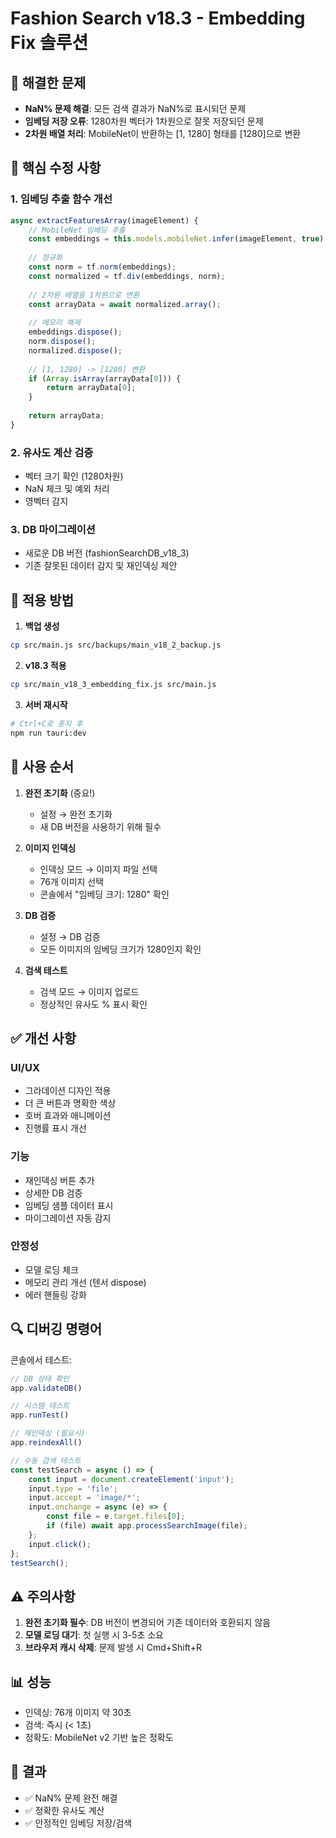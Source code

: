 # Fashion Search v18.3 - Embedding Fix 솔루션

## 🎯 해결한 문제
- **NaN% 문제 해결**: 모든 검색 결과가 NaN%로 표시되던 문제
- **임베딩 저장 오류**: 1280차원 벡터가 1차원으로 잘못 저장되던 문제
- **2차원 배열 처리**: MobileNet이 반환하는 [1, 1280] 형태를 [1280]으로 변환

## 🔧 핵심 수정 사항

### 1. 임베딩 추출 함수 개선
```javascript
async extractFeaturesArray(imageElement) {
    // MobileNet 임베딩 추출
    const embeddings = this.models.mobileNet.infer(imageElement, true);
    
    // 정규화
    const norm = tf.norm(embeddings);
    const normalized = tf.div(embeddings, norm);
    
    // 2차원 배열을 1차원으로 변환
    const arrayData = await normalized.array();
    
    // 메모리 해제
    embeddings.dispose();
    norm.dispose();
    normalized.dispose();
    
    // [1, 1280] -> [1280] 변환
    if (Array.isArray(arrayData[0])) {
        return arrayData[0];  
    }
    
    return arrayData;
}
```

### 2. 유사도 계산 검증
- 벡터 크기 확인 (1280차원)
- NaN 체크 및 예외 처리
- 영벡터 감지

### 3. DB 마이그레이션
- 새로운 DB 버전 (fashionSearchDB_v18_3)
- 기존 잘못된 데이터 감지 및 재인덱싱 제안

## 🚀 적용 방법

1. **백업 생성**
```bash
cp src/main.js src/backups/main_v18_2_backup.js
```

2. **v18.3 적용**
```bash
cp src/main_v18_3_embedding_fix.js src/main.js
```

3. **서버 재시작**
```bash
# Ctrl+C로 중지 후
npm run tauri:dev
```

## 📱 사용 순서

1. **완전 초기화** (중요!)
   - 설정 → 완전 초기화
   - 새 DB 버전을 사용하기 위해 필수

2. **이미지 인덱싱**
   - 인덱싱 모드 → 이미지 파일 선택
   - 76개 이미지 선택
   - 콘솔에서 "임베딩 크기: 1280" 확인

3. **DB 검증**
   - 설정 → DB 검증
   - 모든 이미지의 임베딩 크기가 1280인지 확인

4. **검색 테스트**
   - 검색 모드 → 이미지 업로드
   - 정상적인 유사도 % 표시 확인

## ✅ 개선 사항

### UI/UX
- 그라데이션 디자인 적용
- 더 큰 버튼과 명확한 색상
- 호버 효과와 애니메이션
- 진행률 표시 개선

### 기능
- 재인덱싱 버튼 추가
- 상세한 DB 검증
- 임베딩 샘플 데이터 표시
- 마이그레이션 자동 감지

### 안정성
- 모델 로딩 체크
- 메모리 관리 개선 (텐서 dispose)
- 에러 핸들링 강화

## 🔍 디버깅 명령어

콘솔에서 테스트:
```javascript
// DB 상태 확인
app.validateDB()

// 시스템 테스트
app.runTest()

// 재인덱싱 (필요시)
app.reindexAll()

// 수동 검색 테스트
const testSearch = async () => {
    const input = document.createElement('input');
    input.type = 'file';
    input.accept = 'image/*';
    input.onchange = async (e) => {
        const file = e.target.files[0];
        if (file) await app.processSearchImage(file);
    };
    input.click();
};
testSearch();
```

## ⚠️ 주의사항
1. **완전 초기화 필수**: DB 버전이 변경되어 기존 데이터와 호환되지 않음
2. **모델 로딩 대기**: 첫 실행 시 3-5초 소요
3. **브라우저 캐시 삭제**: 문제 발생 시 Cmd+Shift+R

## 📊 성능
- 인덱싱: 76개 이미지 약 30초
- 검색: 즉시 (< 1초)
- 정확도: MobileNet v2 기반 높은 정확도

## 🎯 결과
- ✅ NaN% 문제 완전 해결
- ✅ 정확한 유사도 계산
- ✅ 안정적인 임베딩 저장/검색
